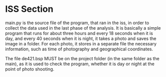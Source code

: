 # ISS Section

main.py is the source file of the program, that ran in the iss, in order to collect the data used in the last phase of the analysis. It is basically a simple program that runs for about three hours and every 18 seconds when it is day, and every 40 seconds when it is night, it takes a photo and saves the image in a folder. For each photo, it stores in a separate file the necessary information, such as time of photography and geographical coordinates.

The file de421.bsp MUST be on the project folder (in the same folder as the main), as it is used to check the program, whether it is day or night at the point of photo shooting.

